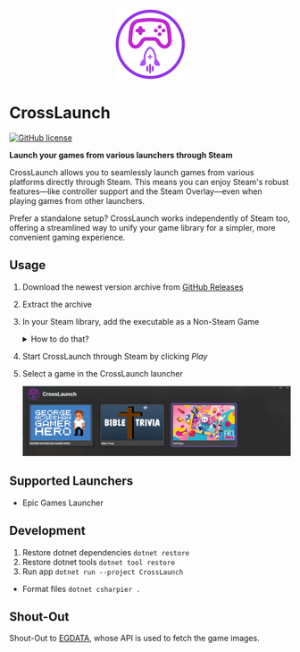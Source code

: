 <div align="center" width="100%">
  <picture>
    <source media="(prefers-color-scheme: dark)" srcset="assets/img/CrossLaunch-Logo7.png" />
    <source media="(prefers-color-scheme: light)" srcset="assets/img/CrossLaunch-Logo4.png" />
    <img alt="CrossLaunch Logo" src="assets/img/CrossLaunch-Logo7.png" height="128" />
  </picture>
</div>

# CrossLaunch

[![GitHub license](https://img.shields.io/github/license/DerStimmler/CrossLaunch)](https://github.com/DerStimmler/CrossLaunch/blob/main/LICENSE.md)

**Launch your games from various launchers through Steam**

CrossLaunch allows you to seamlessly launch games from various platforms directly through Steam. This means you can enjoy Steam's robust features—like controller support and the Steam Overlay—even when playing games from other launchers.

Prefer a standalone setup? CrossLaunch works independently of Steam too, offering a streamlined way to unify your game library for a simpler, more convenient gaming experience.

## Usage

1. Download the newest version archive from [GitHub Releases](https://github.com/DerStimmler/CrossLaunch/releases)
2. Extract the archive
3. In your Steam library, add the executable as a Non-Steam Game

   <details>
      <summary>
          How to do that?
      </summary>
      
   | Add Non-Steam Game                                                              | Browse for executable                                                                      |
   |---------------------------------------------------------------------------------|--------------------------------------------------------------------------------------------|
   | <img src="assets/docs/non-steam-game.png" alt="add non steam game"/> | <img src="assets/docs/non-steam-game-browse.png" alt="browse for executable"/> |
   </details>

4. Start CrossLaunch through Steam by clicking _Play_
5. Select a game in the CrossLaunch launcher
   
    <img src="assets/docs/cross-launch-game-selection.png" alt="select game in CrossLaunch launcher"/>

## Supported Launchers

- Epic Games Launcher

## Development

1. Restore dotnet dependencies `dotnet restore`
2. Restore dotnet tools `dotnet tool restore`
3. Run app `dotnet run --project CrossLaunch`

- Format files `dotnet csharpier .`

## Shout-Out

Shout-Out to [EGDATA](https://egdata.app/), whose API is used to fetch the game images.
